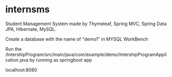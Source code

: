 # internsms
Student Management System made by Thymeleaf, Spring MVC, Spring Data JPA, Hibernate, MySQL.

Create a database with the name of "demo1" in MYSQL WorkBench 

Run the /IntershipProgram/src/main/java/com/example/demo/IntershipProgramApplication.java by running as springboot app

localhost:8080
